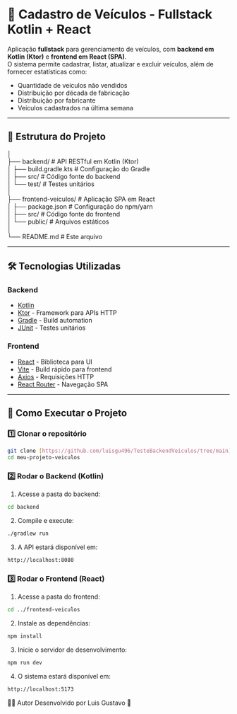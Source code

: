 # 🚗 Cadastro de Veículos - Fullstack Kotlin + React

Aplicação **fullstack** para gerenciamento de veículos, com **backend em Kotlin (Ktor)** e **frontend em React (SPA)**.  
O sistema permite cadastrar, listar, atualizar e excluir veículos, além de fornecer estatísticas como:

- Quantidade de veículos não vendidos
- Distribuição por década de fabricação
- Distribuição por fabricante
- Veículos cadastrados na última semana

---

## 📂 Estrutura do Projeto

│  
├── backend/ # API RESTful em Kotlin (Ktor)  
│ ├── build.gradle.kts # Configuração do Gradle  
│ ├── src/ # Código fonte do backend  
│ └── test/ # Testes unitários  
│  
├── frontend-veiculos/ # Aplicação SPA em React  
│ ├── package.json # Configuração do npm/yarn  
│ ├── src/ # Código fonte do frontend  
│ └── public/ # Arquivos estáticos  
│  
└── README.md # Este arquivo  


---

## 🛠️ Tecnologias Utilizadas

### **Backend**
- [Kotlin](https://kotlinlang.org/)
- [Ktor](https://ktor.io/) - Framework para APIs HTTP
- [Gradle](https://gradle.org/) - Build automation
- [JUnit](https://junit.org/) - Testes unitários

### **Frontend**
- [React](https://react.dev/) - Biblioteca para UI
- [Vite](https://vitejs.dev/) - Build rápido para frontend
- [Axios](https://axios-http.com/) - Requisições HTTP
- [React Router](https://reactrouter.com/) - Navegação SPA

---

## 🚀 Como Executar o Projeto

### **1️⃣ Clonar o repositório**

```bash
git clone [https://github.com/luisgu496/TesteBackendVeiculos/tree/main]
cd meu-projeto-veiculos
```

### **2️⃣ Rodar o Backend (Kotlin)**

1. Acesse a pasta do backend:

```bash
cd backend
```

2. Compile e execute:

```bash
./gradlew run
```

3. A API estará disponível em:
   
```bash
http://localhost:8080
```

### **3️⃣ Rodar o Frontend (React)**

1. Acesse a pasta do frontend:
   
```bash
cd ../frontend-veiculos
```

2. Instale as dependências:

 ```bash
npm install
```

3. Inicie o servidor de desenvolvimento:

 ```bash
npm run dev
```

4. O sistema estará disponível em:
   
 ```bash
http://localhost:5173
```

👨‍💻 Autor
Desenvolvido por Luis Gustavo 🚀

